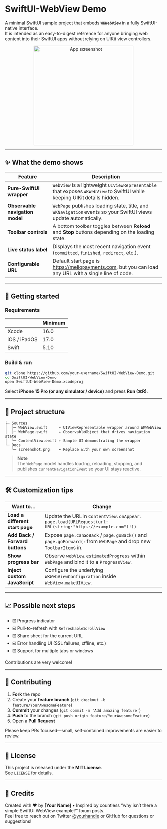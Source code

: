 # SwiftUI-WebView Demo

A minimal SwiftUI sample project that embeds **`WKWebView`** in a fully SwiftUI-native interface.  
It is intended as an easy-to-digest reference for anyone bringing web content into their SwiftUI apps without relying on UIKit view controllers.

<p align="center">
  <img src="Docs/screenshot.png" width="320" alt="App screenshot">
</p>

---

## ✨ What the demo shows

| Feature | Description |
|---------|-------------|
| **Pure-SwiftUI wrapper** | `WebView` is a lightweight `UIViewRepresentable` that exposes `WKWebView` to SwiftUI while keeping UIKit details hidden. |
| **Observable navigation model** | `WebPage` publishes loading state, title, and `WKNavigation` events so your SwiftUI views update automatically. |
| **Toolbar controls** | A bottom toolbar toggles between **Reload** and **Stop** buttons depending on the loading state. |
| **Live status label** | Displays the most recent navigation event (`committed`, `finished`, `redirect`, etc.). |
| **Configurable URL** | Default start page is <https://meliopayments.com>, but you can load any URL with a single line of code. |

---

## 🚀 Getting started

### Requirements

|                | Minimum |
|----------------|---------|
| Xcode          | 16.0    |
| iOS / iPadOS   | 17.0    |
| Swift          | 5.10    |

### Build & run

```bash
git clone https://github.com/your-username/SwiftUI-WebView-Demo.git
cd SwiftUI-WebView-Demo
open SwiftUI-WebView-Demo.xcodeproj
```

Select **iPhone 15 Pro (or any simulator / device)** and press **Run (⌘R)**.

---

## 🧩 Project structure

```
├─ Sources
│  ├─ WebView.swift     ← UIViewRepresentable wrapper around WKWebView
│  ├─ WebPage.swift     ← ObservableObject that drives navigation state
│  └─ ContentView.swift ← Sample UI demonstrating the wrapper
└─ Docs
   └─ screenshot.png    ← Replace with your own screenshot
```

> **Note**  
> The `WebPage` model handles loading, reloading, stopping, and publishes `currentNavigationEvent` so your UI stays reactive.

---

## 🛠 Customization tips

| Want to… | Change |
|----------|--------|
| **Load a different start page** | Update the URL in `ContentView.onAppear`.<br>`page.load(URLRequest(url: URL(string:"https://example.com")!))` |
| **Add Back / Forward buttons** | Expose `page.canGoBack` / `page.goBack()` and `page.goForward()` from `WebPage` and drop new `ToolbarItem`s in. |
| **Show progress bar** | Observe `webView.estimatedProgress` within `WebPage` and bind it to a `ProgressView`. |
| **Inject custom JavaScript** | Configure the underlying `WKWebViewConfiguration` inside `WebView.makeUIView`. |

---

## 📈 Possible next steps

* ☑️ Progress indicator  
* ☑️ Pull-to-refresh with `RefreshableScrollView`  
* ☑️ Share sheet for the current URL  
* ☑️ Error handling UI (SSL failures, offline, etc.)  
* ☑️ Support for multiple tabs or windows  

Contributions are very welcome!

---

## 🤝 Contributing

1. **Fork** the repo  
2. Create your **feature branch** (`git checkout -b feature/YourAwesomeFeature`)  
3. **Commit** your changes (`git commit -m 'Add amazing feature'`)  
4. **Push** to the branch (`git push origin feature/YourAwesomeFeature`)  
5. Open a **Pull Request**

Please keep PRs focused—small, self-contained improvements are easier to review.

---

## 📜 License

This project is released under the **MIT License**.  
See [`LICENSE`](LICENSE) for details.

---

## 🙏 Credits

Created with ❤️ by **[Your Name]** • Inspired by countless “why isn’t there a simple SwiftUI WebView example?” forum posts.  
Feel free to reach out on Twitter [@yourhandle](https://twitter.com/yourhandle) or GitHub for questions or suggestions!
